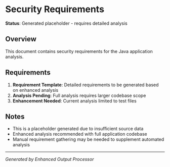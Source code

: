 # Security Requirements

**Status**: Generated placeholder - requires detailed analysis

## Overview
This document contains security requirements for the Java application analysis.

## Requirements
1. **Requirement Template**: Detailed requirements to be generated based on enhanced analysis
2. **Analysis Pending**: Full analysis requires larger codebase scope
3. **Enhancement Needed**: Current analysis limited to test files

## Notes
- This is a placeholder generated due to insufficient source data
- Enhanced analysis recommended with full application codebase
- Manual requirement gathering may be needed to supplement automated analysis

---
*Generated by Enhanced Output Processor*
